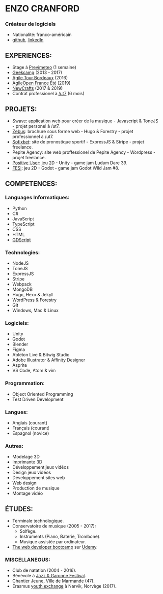 # ENZO CRANFORD
### Créateur de logiciels
- Nationalité: franco-américain
- [github](https://github.com/zoford), [linkedIn](https://www.linkedin.com/in/enzo-cranford-82b592198) 

## EXPERIENCES:
- Stage à [Previmeteo](https://www.previmeteo.com/) (1 semaine)
- [Geekcamp](https://okiwi.org/geek-camp/) (2013 - 2017)
- [Agile Tour Bordeaux](http://agiletourbordeaux.fr/) (2016)
- [AgileOpen France Été](https://agileopenfrance.com/) (2019)
- [NewCrafts](https://www.ncrafts.io/) (2017 & 2019)
- Contrat professionel à [/ut7](https://ut7.fr/) (6 mois)

## PROJETS:
- [Swave](https://swave.zoford.now.sh/Swave): application web pour créer de la musique - Javascript & ToneJS - projet personel à /ut7.
- [Zebus](https://github.com/ut7/zebusZebus): brochure sous forme web - Hugo & Forestry - projet professionnel à /ut7.
- [Sofixbet](https://sofixbet.com/Sofixbet): site de pronostique sportif - ExpressJS & Stripe - projet freelance.
- Pepite Agency: site web proffessionel de Pepite Agency - Wordpress - projet freelance.
- [Positive User](https://ldjam.com/events/ludum-dare/39/the-positive-user): jeu 2D - Unity - game jam Ludum Dare 39. 
- [FESI](https://itch.io/jam/godot-wild-jam-8/rate/408906): jeu 2D - Godot - game jam Godot Wild Jam #8.

## COMPETENCES:
### Languages Informatiques:
- Python
- C#
- JavaScript
- TypeScript
- CSS
- HTML
- [GDScript](https://godotengine.org)

### Technologies:
- NodeJS
- ToneJS
- ExpressJS
- Stripe
- Webpack
- MongoDB
- Hugo, Hexo & Jekyll
- WordPress & Forestry
- Git
- Windows, Mac & Linux

### Logiciels:
- Unity
- Godot
- Blender
- Figma
- Ableton Live & Bitwig Studio
- Adobe Illustrator & Affinity Designer
- Asprite
- VS Code, Atom & vim

### Programmation:
- Object Oriented Programming
- Test Driven Development

### Langues:
- Anglais (courant)
- Français (courant)
- Espagnol (novice)

### Autres:
- Modelage 3D
- Imprimante 3D
- Développement jeux vidéos
- Design jeux vidéos
- Développement sites web
- Web design
- Production de musique
- Montage vidéo

## ÉTUDES:
- Terminale technologique.
- Conservatoire de musique (2005 - 2017):
    - Solfège. 
    - Instruments (Piano, Baterie, Trombone).
    - Musique assistée par ordinateur.
- [The web developer bootcamp](https://www.udemy.com/the-web-developer-bootcamp/) sur [Udemy](https://www.udemy.com/).

### MISCELLANEOUS:
- Club de natation (2004 - 2016).
- Bénévole à [Jazz & Garonne Festival](https://www.jazzetgaronne.com/).
- Chantier Jeune, Ville de Marmande (47).
- Erasmus [youth exchange](https://www.norway.no/en/serbia/norway-serbia/news-events/news2/youngsters-strengthening-norwegian-serbian-friendship/) à Narvik, Norvège (2017).
